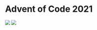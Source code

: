 Advent of Code 2021
===================

![](https://img.shields.io/badge/stars%20⭐-16-yellow) ![](https://img.shields.io/badge/days%20completed-8-red)